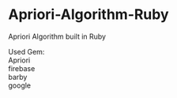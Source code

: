 # Apriori-Algorithm-Ruby

Apriori Algorithm built in Ruby


Used Gem:<br/>
  Apriori <br/>
  firebase <br/>
  barby <br/>
  google <br/>

